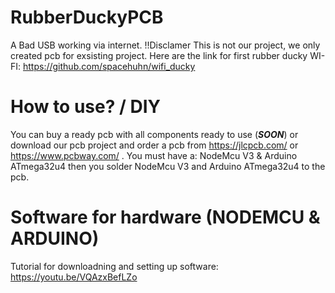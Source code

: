 # RubberDuckyPCB

A Bad USB working via internet.
!!Disclamer This is not our project, we only created pcb for exsisting project. Here are the link for first rubber ducky WI-FI:
https://github.com/spacehuhn/wifi_ducky

# How to use? / DIY

You can buy a ready pcb with all components ready to use (***SOON***) or download our pcb project and order a pcb from https://jlcpcb.com/ or https://www.pcbway.com/ .
You must have a: 
NodeMcu V3 & Arduino ATmega32u4
then you solder NodeMcu V3 and Arduino ATmega32u4 to the pcb.

# Software for hardware (NODEMCU & ARDUINO)

Tutorial for downloadning and setting up software:
https://youtu.be/VQAzxBefLZo
